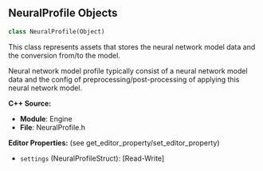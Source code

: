 ## NeuralProfile Objects

```python
class NeuralProfile(Object)
```

This class represents assets that stores the neural network model data and the conversion from/to the model.

Neural network model profile typically consist of a neural network model data and the config of preprocessing/post-processing
of applying this neural network model.

**C++ Source:**

- **Module**: Engine
- **File**: NeuralProfile.h

**Editor Properties:** (see get_editor_property/set_editor_property)

- ``settings`` (NeuralProfileStruct):  [Read-Write]

<a id="unreal.PropertyEditorTestInstancedObject"></a>